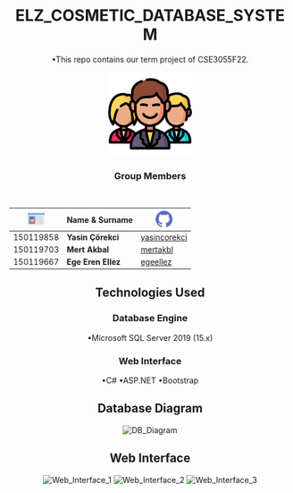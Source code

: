 

<div align="center" >

# ELZ_COSMETIC_DATABASE_SYSTEM
•This repo contains our term project of CSE3055F22.
  
<img src="/icons/man.png" width="150">

<br>

### **Group Members**
<br>

|<img src="/icons/card.png" width="30">   | Name & Surname  |<img src="/icons/github.png" width="30">|
|---|---|---|
|150119858   |**Yasin Çörekci**  |<a href="https://github.com/yasincorekci/">yasincorekci</a>|
|150119703   |**Mert Akbal**     |<a href="https://github.com/mertakbl/">mertakbl</a>|
|150119667  |**Ege Eren Ellez**  |<a href="https://github.com/egeellez/">egeellez</a>|
## Technologies Used
### Database Engine
•Microsoft SQL Server 2019 (15.x)

### Web Interface
•C#
•ASP.NET
•Bootstrap

## Database Diagram
  ![DB_Diagram](https://user-images.githubusercontent.com/81304814/212167380-e2c40231-3d46-48ec-a4a6-dfaa26bfb34b.png)
  ## Web Interface 
![Web_Interface_1](https://user-images.githubusercontent.com/81304814/212170220-9deccd05-6ede-4de0-8e38-21a362c68145.jpg)
![Web_Interface_2](https://user-images.githubusercontent.com/81304814/212170234-ca4144cb-1baa-4a6e-a1ec-b1378d5bfc45.jpg)
![Web_Interface_3](https://user-images.githubusercontent.com/81304814/212170244-788ac2ba-0785-4c92-b109-7cf4d106c204.jpg)
